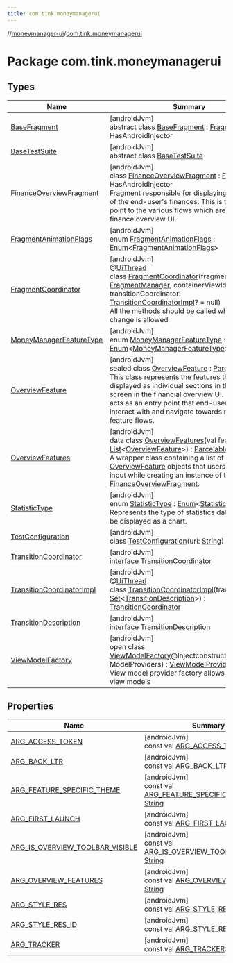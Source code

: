 ```yaml
---
title: com.tink.moneymanagerui
---
```

//[moneymanager-ui](../../index.html)/[com.tink.moneymanagerui](index.html)



# Package com.tink.moneymanagerui



## Types


| Name | Summary |
|---|---|
| [BaseFragment](-base-fragment/index.html) | [androidJvm]<br>abstract class [BaseFragment](-base-fragment/index.html) : [Fragment](https://developer.android.com/reference/kotlin/androidx/fragment/app/Fragment.html), HasAndroidInjector |
| [BaseTestSuite](-base-test-suite/index.html) | [androidJvm]<br>abstract class [BaseTestSuite](-base-test-suite/index.html) |
| [FinanceOverviewFragment](-finance-overview-fragment/index.html) | [androidJvm]<br>class [FinanceOverviewFragment](-finance-overview-fragment/index.html) : [Fragment](https://developer.android.com/reference/kotlin/androidx/fragment/app/Fragment.html), HasAndroidInjector<br>Fragment responsible for displaying an overview of the end-user's finances. This is the entry point to the various flows which are part of the finance overview UI. |
| [FragmentAnimationFlags](-fragment-animation-flags/index.html) | [androidJvm]<br>enum [FragmentAnimationFlags](-fragment-animation-flags/index.html) : [Enum](https://kotlinlang.org/api/latest/jvm/stdlib/kotlin/-enum/index.html)&lt;[FragmentAnimationFlags](-fragment-animation-flags/index.html)&gt; |
| [FragmentCoordinator](-fragment-coordinator/index.html) | [androidJvm]<br>@[UiThread](https://developer.android.com/reference/kotlin/androidx/annotation/UiThread.html)<br>class [FragmentCoordinator](-fragment-coordinator/index.html)(fragmentManager: [FragmentManager](https://developer.android.com/reference/kotlin/androidx/fragment/app/FragmentManager.html), containerViewId: [Int](https://kotlinlang.org/api/latest/jvm/stdlib/kotlin/-int/index.html), transitionCoordinator: [TransitionCoordinatorImpl](-transition-coordinator-impl/index.html)? = null)<br>All the methods should be called when UI change is allowed |
| [MoneyManagerFeatureType](-money-manager-feature-type/index.html) | [androidJvm]<br>enum [MoneyManagerFeatureType](-money-manager-feature-type/index.html) : [Enum](https://kotlinlang.org/api/latest/jvm/stdlib/kotlin/-enum/index.html)&lt;[MoneyManagerFeatureType](-money-manager-feature-type/index.html)&gt; |
| [OverviewFeature](-overview-feature/index.html) | [androidJvm]<br>sealed class [OverviewFeature](-overview-feature/index.html) : [Parcelable](https://developer.android.com/reference/kotlin/android/os/Parcelable.html)<br>This class represents the features that are displayed as individual sections in the overview screen in the financial overview UI. Each section acts as an entry point that end-users can interact with and navigate towards more detailed feature flows. |
| [OverviewFeatures](-overview-features/index.html) | [androidJvm]<br>data class [OverviewFeatures](-overview-features/index.html)(val features: [List](https://kotlinlang.org/api/latest/jvm/stdlib/kotlin.collections/-list/index.html)&lt;[OverviewFeature](-overview-feature/index.html)&gt;) : [Parcelable](https://developer.android.com/reference/kotlin/android/os/Parcelable.html)<br>A wrapper class containing a list of the [OverviewFeature](-overview-feature/index.html) objects that users can pass as input while creating an instance of the [FinanceOverviewFragment](-finance-overview-fragment/index.html). |
| [StatisticType](-statistic-type/index.html) | [androidJvm]<br>enum [StatisticType](-statistic-type/index.html) : [Enum](https://kotlinlang.org/api/latest/jvm/stdlib/kotlin/-enum/index.html)&lt;[StatisticType](-statistic-type/index.html)&gt; <br>Represents the type of statistics data that can be displayed as a chart. |
| [TestConfiguration](-test-configuration/index.html) | [androidJvm]<br>class [TestConfiguration](-test-configuration/index.html)(url: [String](https://kotlinlang.org/api/latest/jvm/stdlib/kotlin/-string/index.html)) |
| [TransitionCoordinator](-transition-coordinator/index.html) | [androidJvm]<br>interface [TransitionCoordinator](-transition-coordinator/index.html) |
| [TransitionCoordinatorImpl](-transition-coordinator-impl/index.html) | [androidJvm]<br>@[UiThread](https://developer.android.com/reference/kotlin/androidx/annotation/UiThread.html)<br>class [TransitionCoordinatorImpl](-transition-coordinator-impl/index.html)(transitions: [Set](https://kotlinlang.org/api/latest/jvm/stdlib/kotlin.collections/-set/index.html)&lt;[TransitionDescription](-transition-description/index.html)&gt;) : [TransitionCoordinator](-transition-coordinator/index.html) |
| [TransitionDescription](-transition-description/index.html) | [androidJvm]<br>interface [TransitionDescription](-transition-description/index.html) |
| [ViewModelFactory](-view-model-factory/index.html) | [androidJvm]<br>open class [ViewModelFactory](-view-model-factory/index.html)@Injectconstructor(providers: ModelProviders) : [ViewModelProvider.Factory](https://developer.android.com/reference/kotlin/androidx/lifecycle/ViewModelProvider.Factory.html)<br>View model provider factory allows injection into view models |


## Properties


| Name | Summary |
|---|---|
| [ARG_ACCESS_TOKEN](-a-r-g_-a-c-c-e-s-s_-t-o-k-e-n.html) | [androidJvm]<br>const val [ARG_ACCESS_TOKEN](-a-r-g_-a-c-c-e-s-s_-t-o-k-e-n.html): [String](https://kotlinlang.org/api/latest/jvm/stdlib/kotlin/-string/index.html) |
| [ARG_BACK_LTR](-a-r-g_-b-a-c-k_-l-t-r.html) | [androidJvm]<br>const val [ARG_BACK_LTR](-a-r-g_-b-a-c-k_-l-t-r.html): [String](https://kotlinlang.org/api/latest/jvm/stdlib/kotlin/-string/index.html) |
| [ARG_FEATURE_SPECIFIC_THEME](-a-r-g_-f-e-a-t-u-r-e_-s-p-e-c-i-f-i-c_-t-h-e-m-e.html) | [androidJvm]<br>const val [ARG_FEATURE_SPECIFIC_THEME](-a-r-g_-f-e-a-t-u-r-e_-s-p-e-c-i-f-i-c_-t-h-e-m-e.html): [String](https://kotlinlang.org/api/latest/jvm/stdlib/kotlin/-string/index.html) |
| [ARG_FIRST_LAUNCH](-a-r-g_-f-i-r-s-t_-l-a-u-n-c-h.html) | [androidJvm]<br>const val [ARG_FIRST_LAUNCH](-a-r-g_-f-i-r-s-t_-l-a-u-n-c-h.html): [String](https://kotlinlang.org/api/latest/jvm/stdlib/kotlin/-string/index.html) |
| [ARG_IS_OVERVIEW_TOOLBAR_VISIBLE](-a-r-g_-i-s_-o-v-e-r-v-i-e-w_-t-o-o-l-b-a-r_-v-i-s-i-b-l-e.html) | [androidJvm]<br>const val [ARG_IS_OVERVIEW_TOOLBAR_VISIBLE](-a-r-g_-i-s_-o-v-e-r-v-i-e-w_-t-o-o-l-b-a-r_-v-i-s-i-b-l-e.html): [String](https://kotlinlang.org/api/latest/jvm/stdlib/kotlin/-string/index.html) |
| [ARG_OVERVIEW_FEATURES](-a-r-g_-o-v-e-r-v-i-e-w_-f-e-a-t-u-r-e-s.html) | [androidJvm]<br>const val [ARG_OVERVIEW_FEATURES](-a-r-g_-o-v-e-r-v-i-e-w_-f-e-a-t-u-r-e-s.html): [String](https://kotlinlang.org/api/latest/jvm/stdlib/kotlin/-string/index.html) |
| [ARG_STYLE_RES](-a-r-g_-s-t-y-l-e_-r-e-s.html) | [androidJvm]<br>const val [ARG_STYLE_RES](-a-r-g_-s-t-y-l-e_-r-e-s.html): [String](https://kotlinlang.org/api/latest/jvm/stdlib/kotlin/-string/index.html) |
| [ARG_STYLE_RES_ID](-a-r-g_-s-t-y-l-e_-r-e-s_-i-d.html) | [androidJvm]<br>const val [ARG_STYLE_RES_ID](-a-r-g_-s-t-y-l-e_-r-e-s_-i-d.html): [String](https://kotlinlang.org/api/latest/jvm/stdlib/kotlin/-string/index.html) |
| [ARG_TRACKER](-a-r-g_-t-r-a-c-k-e-r.html) | [androidJvm]<br>const val [ARG_TRACKER](-a-r-g_-t-r-a-c-k-e-r.html): [String](https://kotlinlang.org/api/latest/jvm/stdlib/kotlin/-string/index.html) |

